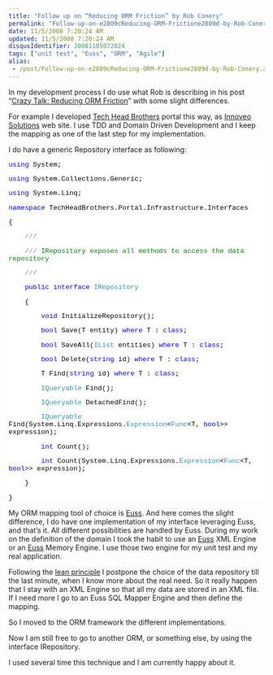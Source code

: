 ```yaml
---
title: "Follow up on “Reducing ORM Friction” by Rob Conery"
permalink: "Follow-up-on-e2809cReducing-ORM-Frictione2809d-by-Rob-Conery"
date: 11/5/2008 7:20:24 AM
updated: 11/5/2008 7:20:24 AM
disqusIdentifier: 20081105072024
tags: ["unit test", "Euss", "ORM", "Agile"]
alias:
 - /post/Follow-up-on-e2809cReducing-ORM-Frictione2809d-by-Rob-Conery.aspx/index.html
---
```

In my development process I do use what Rob is describing in his post “[Crazy Talk: Reducing ORM Friction](http://blog.wekeroad.com/blog/crazy-talk-reducing-orm-friction/)” with some slight differences.

For example I developed [Tech Head Brothers](http://www.techheadbrothers.com/) portal this way, as [Innoveo Solutions](http://www.innoveo.com) web site. I use TDD and Domain Driven Development and I keep the mapping as one of the last step for my implementation.
<!-- more -->

I do have a generic Repository interface as following:
  <div style="font-family: courier new; background: white; color: black; font-size: 10pt">   

<span style="color: blue">using</span> System;

<span style="color: blue">using</span> System.Collections.Generic;

<span style="color: blue">using</span> System.Linq;

<span style="color: blue">namespace</span> TechHeadBrothers.Portal.Infrastructure.Interfaces

{

    <span style="color: gray">///</span><span style="color: green"> </span><span style="color: gray"><summary></span>

    <span style="color: gray">///</span><span style="color: green"> IRepository exposes all methods to access the data repository</span>

    <span style="color: gray">///</span><span style="color: green"> </span><span style="color: gray"></summary></span>

    <span style="color: blue">public</span> <span style="color: blue">interface</span> <span style="color: #2b91af">IRepository</span>

    {

        <span style="color: blue">void</span> InitializeRepository();

        <span style="color: blue">bool</span> Save<T>(T entity) <span style="color: blue">where</span> T : <span style="color: blue">class</span>;

        <span style="color: blue">bool</span> SaveAll<T>(<span style="color: #2b91af">IList</span><T> entities) <span style="color: blue">where</span> T : <span style="color: blue">class</span>;

        <span style="color: blue">bool</span> Delete<T>(<span style="color: blue">string</span> id) <span style="color: blue">where</span> T : <span style="color: blue">class</span>;

        T Find<T>(<span style="color: blue">string</span> id) <span style="color: blue">where</span> T : <span style="color: blue">class</span>;

        <span style="color: #2b91af">IQueryable</span><T> Find<T>();

        <span style="color: #2b91af">IQueryable</span><T> DetachedFind<T>();

        <span style="color: #2b91af">IQueryable</span><T> Find<T>(System.Linq.Expressions.<span style="color: #2b91af">Expression</span><<span style="color: #2b91af">Func</span><T, <span style="color: blue">bool</span>>> expression);

        <span style="color: blue">int</span> Count<T>();

        <span style="color: blue">int</span> Count<T>(System.Linq.Expressions.<span style="color: #2b91af">Expression</span><<span style="color: #2b91af">Func</span><T, <span style="color: blue">bool</span>>> expression);

    }

}

 </div>  

My ORM mapping tool of choice is [Euss](http://www.codeplex.com/euss/). And here comes the slight difference, I do have one implementation of my interface leveraging Euss, and that’s it. All different possibilities are handled by Euss. During my work on the definition of the domain I took the habit to use an [Euss](http://www.codeplex.com/euss/) XML Engine or an [Euss](http://www.codeplex.com/euss/) Memory Engine. I use those two engine for my unit test and my real application.

Following the [lean principle](http://www.poppendieck.com/ilsd.htm) I postpone the choice of the data repository till the last minute, when I know more about the real need. So it really happen that I stay with an XML Engine so that all my data are stored in an XML file. If I need more I go to an Euss SQL Mapper Engine and then define the mapping.

So I moved to the ORM framework the different implementations.

Now I am still free to go to another ORM, or something else, by using the interface IRepository.

I used several time this technique and I am currently happy about it.
